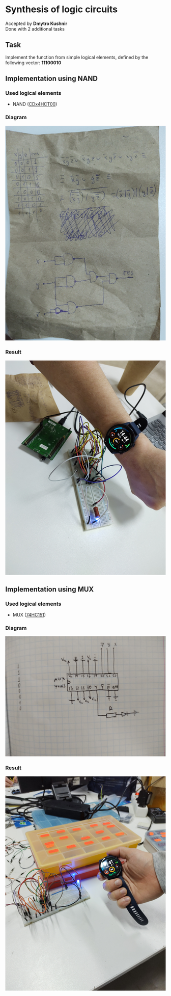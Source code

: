 # Synthesis of logic circuits
Accepted by **Dmytro Kushnir** </br>
Done with 2 additional tasks

## Task
Implement the function from simple logical elements,
defined by the following vector: **11100010**

## Implementation using NAND
### Used logical elements
- NAND ([CDx4HCT00](https://www.tij.co.jp/jp/lit/ds/symlink/cd54hct00.pdf))
### Diagram
![](./img/first_part_diagram.jpg)
### Result
![](./img/first_part_submit.jpg)

## Implementation using MUX
### Used logical elements
- MUX ([74HC151](https://assets.nexperia.com/documents/data-sheet/74HC_HCT151.pdf))
### Diagram
![](./img/second_part_diagram.jpg)
### Result
![](./img/second_part_submit.jpg)
